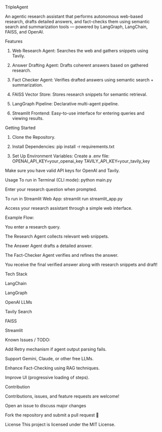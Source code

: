 TripleAgent

An agentic research assistant that performs autonomous web-based research, drafts detailed answers, and fact-checks them using semantic search and summarization tools — powered by LangGraph, LangChain, FAISS, and OpenAI.

Features
1. Web Research Agent: Searches the web and gathers snippets using Tavily.

2. Answer Drafting Agent: Drafts coherent answers based on gathered research.

3. Fact Checker Agent: Verifies drafted answers using semantic search + summarization.

4. FAISS Vector Store: Stores research snippets for semantic retrieval.

5. LangGraph Pipeline: Declarative multi-agent pipeline.

6. Streamlit Frontend: Easy-to-use interface for entering queries and viewing results.

Getting Started
1. Clone the Repository.

2. Install Dependencies:
  pip install -r requirements.txt

3. Set Up Environment Variables:
  Create a .env file:
OPENAI_API_KEY=your_openai_key
TAVILY_API_KEY=your_tavily_key

Make sure you have valid API keys for OpenAI and Tavily.

Usage
To run in Terminal (CLI mode):
python main.py

Enter your research question when prompted.

To run in Streamlit Web App:
streamlit run streamlit_app.py

Access your research assistant through a simple web interface.

Example Flow:

You enter a research query.

The Research Agent collects relevant web snippets.

The Answer Agent drafts a detailed answer.

The Fact-Checker Agent verifies and refines the answer.

You receive the final verified answer along with research snippets and draft!

Tech Stack

LangChain

LangGraph

OpenAI LLMs

Tavily Search

FAISS

Streamlit


Known Issues / TODO:

 Add Retry mechanism if agent output parsing fails.

 Support Gemini, Claude, or other free LLMs.

 Enhance Fact-Checking using RAG techniques.

 Improve UI (progressive loading of steps).


Contribution

Contributions, issues, and feature requests are welcome!

Open an issue to discuss major changes

Fork the repository and submit a pull request 🚀

License
This project is licensed under the MIT License.
